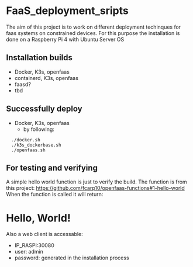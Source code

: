 # FaaS_deployment_sripts

The aim of this project is to work on different deployment techinques for faas systems on constrained devices.
For this purpose the installation is done on a Raspberry Pi 4 with Ubuntu Server OS

## Installation builds
* Docker, K3s, openfaas
* containerd, K3s, openfaas
* faasd?
* tbd 

## Successfully deploy 
* Docker, K3s, openfaas
  * by following: 
```
  ./docker.sh
  ./k3s_dockerbase.sh
  ./openfaas.sh
```


## For testing and verifying
A simple hello world function is just to verify the build.
The function is from this project: https://github.com/fcarp10/openfaas-functions#1-hello-world
When the function is called it will return: <h1>Hello, World!</h1>
Also a web client is accessable:
* IP_RASPI:30080
* user: admin
* password: generated in the installation process
